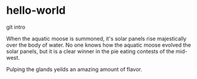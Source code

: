 hello-world
===========

git intro

When the aquatic moose is summoned, it's solar panels rise majestically over the body of water. No one knows how the aquatic moose evolved the solar panels, but it is a clear winner in the pie eating contests of the mid-west.

Pulping the glands yeilds an amazing amount of flavor.

